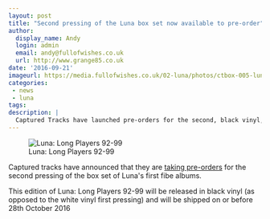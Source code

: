 ```yaml
---
layout: post
title: "Second pressing of the Luna box set now available to pre-order"
author:
  display_name: Andy
  login: admin
  email: andy@fullofwishes.co.uk
  url: http://www.grange85.co.uk
date: '2016-09-21'
imageurl: https://media.fullofwishes.co.uk/02-luna/photos/ctbox-005-luna-fake-box-black.jpg
categories:
 - news
 - luna
tags:
description: |
  Captured Tracks have launched pre-orders for the second, black vinyl, pressing of LUNA Long Players 92-99
---
```

<figure class="caption aligncenter"><img src="https://media.fullofwishes.co.uk/02-luna/photos/ctbox-005-luna-fake-box-black.jpg" alt="Luna: Long Players 92-99" /><figcaption class="caption-text">Luna: Long Players 92-99</figcaption></figure>
<p class="lead">Captured tracks have announced that they are <a href="https://www.omnianmusicgroup.com/products/long-players-92-99-6xlp-box-set">taking pre-orders</a> for the second pressing of the box set of Luna's first fibe albums.</p>
<p>This edition of Luna: Long Players 92-99 will be released in black vinyl (as opposed to the white vinyl first pressing) and will be shipped on or before 28th October 2016</p>


